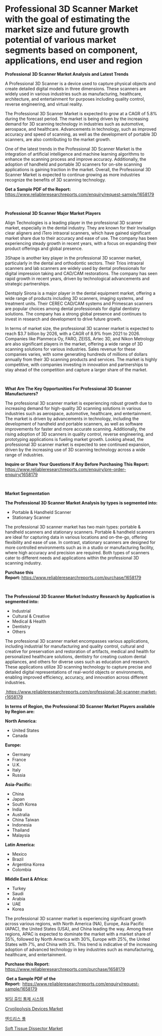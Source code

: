 <p><h1>Professional 3D Scanner Market with the goal of estimating the market size and future growth potential of various market segments based on component, applications, end user and region</h1></p><p><strong>Professional 3D Scanner Market Analysis and Latest Trends</strong></p>
<p><p>A Professional 3D Scanner is a device used to capture physical objects and create detailed digital models in three dimensions. These scanners are widely used in various industries such as manufacturing, healthcare, architecture, and entertainment for purposes including quality control, reverse engineering, and virtual reality.</p><p>The Professional 3D Scanner Market is expected to grow at a CAGR of 5.8% during the forecast period. The market is being driven by the increasing demand for 3D scanning technology in industries such as automotive, aerospace, and healthcare. Advancements in technology, such as improved accuracy and speed of scanning, as well as the development of portable 3D scanners, are also contributing to the market growth.</p><p>One of the latest trends in the Professional 3D Scanner Market is the integration of artificial intelligence and machine learning algorithms to enhance the scanning process and improve accuracy. Additionally, the adoption of handheld and portable 3D scanners for on-site scanning applications is gaining traction in the market. Overall, the Professional 3D Scanner Market is expected to continue growing as more industries recognize the benefits of 3D scanning technology.</p></p>
<p><strong>Get a Sample PDF of the Report:&nbsp;</strong> <a href="https://www.reliableresearchreports.com/enquiry/request-sample/1658179">https://www.reliableresearchreports.com/enquiry/request-sample/1658179</a></p>
<p>&nbsp;</p>
<p><strong>Professional 3D Scanner Major Market Players</strong></p>
<p><p>Align Technologies is a leading player in the professional 3D scanner market, especially in the dental industry. They are known for their Invisalign clear aligners and iTero intraoral scanners, which have gained significant market share due to their accuracy and ease of use. The company has been experiencing steady growth in recent years, with a focus on expanding their product offerings and global presence.</p><p>3Shape is another key player in the professional 3D scanner market, particularly in the dental and orthodontic sectors. Their Trios intraoral scanners and lab scanners are widely used by dental professionals for digital impression taking and CAD/CAM restorations. The company has seen rapid growth in recent years, driven by technological advancements and strategic partnerships.</p><p>Dentsply Sirona is a major player in the dental equipment market, offering a wide range of products including 3D scanners, imaging systems, and treatment units. Their CEREC CAD/CAM systems and Primescan scanners are popular choices among dental professionals for digital dentistry solutions. The company has a strong global presence and continues to invest in research and development to drive future growth.</p><p>In terms of market size, the professional 3D scanner market is expected to reach $3.7 billion by 2026, with a CAGR of 8.9% from 2021 to 2026. Companies like Planmeca Oy, FARO, ZEISS, Artec 3D, and Nikon Metrology are also significant players in the market, offering a wide range of 3D scanning solutions for various industries. Sales revenue for these companies varies, with some generating hundreds of millions of dollars annually from their 3D scanning products and services. The market is highly competitive, with companies investing in innovation and partnerships to stay ahead of the competition and capture a larger share of the market.</p></p>
<p>&nbsp;</p>
<p><strong>What Are The Key Opportunities For Professional 3D Scanner Manufacturers?</strong></p>
<p><p>The professional 3D scanner market is experiencing robust growth due to increasing demand for high-quality 3D scanning solutions in various industries such as aerospace, automotive, healthcare, and entertainment. The market is driven by advancements in technology, including the development of handheld and portable scanners, as well as software improvements for faster and more accurate scanning. Additionally, the rising adoption of 3D scanners in quality control, reverse engineering, and prototyping applications is fueling market growth. Looking ahead, the professional 3D scanner market is expected to see continued expansion, driven by the increasing use of 3D scanning technology across a wide range of industries.</p></p>
<p><strong>Inquire or Share Your Questions If Any Before Purchasing This Report:</strong> <a href="https://www.reliableresearchreports.com/enquiry/pre-order-enquiry/1658179">https://www.reliableresearchreports.com/enquiry/pre-order-enquiry/1658179</a></p>
<p>&nbsp;</p>
<p><strong>Market Segmentation</strong></p>
<p><strong>The Professional 3D Scanner Market Analysis by types is segmented into:</strong></p>
<p><ul><li>Portable & Handheld Scanner</li><li>Stationary Scanner</li></ul></p>
<p><p>The professional 3D scanner market has two main types: portable & handheld scanners and stationary scanners. Portable & handheld scanners are ideal for capturing data in various locations and on-the-go, offering flexibility and ease of use. In contrast, stationary scanners are designed for more controlled environments such as in a studio or manufacturing facility, where high accuracy and precision are required. Both types of scanners cater to different needs and applications within the professional 3D scanning industry.</p></p>
<p><strong>Purchase this Report:&nbsp;</strong><a href="https://www.reliableresearchreports.com/purchase/1658179">https://www.reliableresearchreports.com/purchase/1658179</a></p>
<p>&nbsp;</p>
<p><strong>The Professional 3D Scanner Market Industry Research by Application is segmented into:</strong></p>
<p><ul><li>Industrial</li><li>Cultural & Creative</li><li>Medical & Health</li><li>Dentistry</li><li>Others</li></ul></p>
<p><p>The professional 3D scanner market encompasses various applications, including industrial for manufacturing and quality control, cultural and creative for preservation and restoration of artifacts, medical and health for personalized healthcare solutions, dentistry for creating custom dental appliances, and others for diverse uses such as education and research. These applications utilize 3D scanning technology to capture precise and detailed digital representations of real-world objects or environments, enabling improved efficiency, accuracy, and innovation across different industries.</p></p>
<p><a href="https://www.reliableresearchreports.com/professional-3d-scanner-market-r1658179">&nbsp;https://www.reliableresearchreports.com/professional-3d-scanner-market-r1658179</a></p>
<p><strong>In terms of Region, the Professional 3D Scanner Market Players available by Region are:</strong></p>
<p>
    <p> <strong> North America: </strong>
        <ul>
            <li>United States</li>
            <li>Canada</li>
        </ul>
        </p> 
    <p> <strong> Europe: </strong>
        <ul>
            <li>Germany</li>
            <li>France</li>
            <li>U.K.</li>
            <li>Italy</li>
            <li>Russia</li>
        </ul>
        </p> 
    <p> <strong> Asia-Pacific: </strong>
        <ul>
            <li>China</li>
            <li>Japan</li>
            <li>South Korea</li>
            <li>India</li>
            <li>Australia</li>
            <li>China Taiwan</li>
            <li>Indonesia</li>
            <li>Thailand</li>
            <li>Malaysia</li>
        </ul>
        </p> 
    <p> <strong> Latin America: </strong>
        <ul>
            <li>Mexico</li>
            <li>Brazil</li>
            <li>Argentina Korea</li>
            <li>Colombia</li>
        </ul>
        </p> 
    <p> <strong> Middle East & Africa: </strong>
        <ul>
            <li>Turkey</li>
            <li>Saudi</li>
            <li>Arabia</li>
            <li>UAE</li>
            <li>Korea</li>
        </ul>
    </p>
    </p>
<p><p>The professional 3D scanner market is experiencing significant growth across various regions, with North America (NA), Europe, Asia Pacific (APAC), the United States (USA), and China leading the way. Among these regions, APAC is expected to dominate the market with a market share of 35%, followed by North America with 30%, Europe with 25%, the United States with 7%, and China with 3%. This trend is indicative of the increasing adoption of advanced technology in key industries such as manufacturing, healthcare, and entertainment.</p></p>
<p><strong>Purchase this Report: </strong><a href="https://www.reliableresearchreports.com/purchase/1658179">https://www.reliableresearchreports.com/purchase/1658179</a></p>
<p>&nbsp;<strong>Get a Sample PDF of the Report:&nbsp;&nbsp;</strong><a href="https://www.reliableresearchreports.com/enquiry/request-sample/1658179">https://www.reliableresearchreports.com/enquiry/request-sample/1658179</a></p>
<p><strong></strong></p>
<p><p><a href="https://medium.com/@cheddar67856/%EA%B1%B4%EB%AC%BC-%EC%B6%9C%EC%9E%85-%ED%86%B5%EC%A0%9C-%EC%8B%9C%EC%8A%A4%ED%85%9C-%EC%8B%9C%EC%9E%A5-%EC%9C%A0%ED%98%95-%EC%9D%91%EC%9A%A9-%EB%B0%8F-%EC%A7%80%EB%A6%AC%EC%97%90-%EB%8C%80%ED%95%9C-%ED%8F%AC%EA%B4%84%EC%A0%81-%ED%8F%89%EA%B0%80-81ea98c347d3">빌딩 출입 통제 시스템</a></p><p><a href="https://www.linkedin.com/pulse/cryolipolysis-devices-market-size-cagr-trends-2024-2030-guebe?trackingId=VJ%2B9E34POLSzE9GkY5IrBw%3D%3D">Cryolipolysis Devices Market</a></p><p><a href="https://medium.com/@sherlock567567/%EB%81%9D%EC%97%86%EB%8A%94-%EC%88%98%EC%98%81%EC%9E%A5-%EC%8B%9C%EC%9E%A5-%EB%8F%99%ED%96%A5-%EB%B0%8F-%EC%8B%9C%EC%9E%A5-%EB%B6%84%EC%84%9D%EC%9D%80-2024%EB%85%84%EB%B6%80%ED%84%B0-2031%EB%85%84%EA%B9%8C%EC%A7%80-%EC%98%88%EC%83%81%EB%90%A9%EB%8B%88%EB%8B%A4-566457d6d785">엔드리스 풀</a></p><p><a href="https://www.linkedin.com/pulse/soft-tissue-dissector-market-comprehensive-assessment-type-ohyee?trackingId=qLi%2FivZ9Ju5OYajLtJzzhg%3D%3D">Soft Tissue Dissector Market</a></p></p>